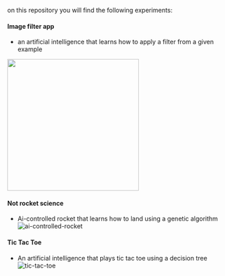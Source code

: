 on this repository you will find the following experiments:

#### Image filter app
- an artificial intelligence that learns how to apply a filter from a given example
<img width='300px' src= 'https://user-images.githubusercontent.com/5791055/59375438-f9afa680-8d02-11e9-9f7a-55dae2ad338a.gif'>

#### Not rocket science
- Ai-controlled rocket that learns how to land using a genetic algorithm
![ai-controlled-rocket](https://user-images.githubusercontent.com/5791055/59807121-a06be800-92ab-11e9-8cd0-995a19fde43f.gif)


#### Tic Tac Toe
- An artificial intelligence that plays tic tac toe using a decision tree
![tic-tac-toe](https://user-images.githubusercontent.com/5791055/60117585-27e3ac00-972f-11e9-9e39-d8c889ba8b07.gif)
